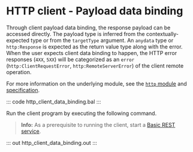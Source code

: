 # HTTP client - Payload data binding

Through client payload data binding, the response payload can be accessed directly. The payload type is inferred from the contextually-expected type or from the `targetType` argument. An `anydata` type or `http:Response` is expected as the return value type along with the error. When the user expects client data binding to happen, the HTTP error responses (`4XX`, `5XX`) will be categorized as an `error` (`http:ClientRequestError`, `http:RemoteServerError`) of the client remote operation.

For more information on the underlying module, see the [`http` module](https://lib.ballerina.io/ballerina/http/latest/) and [specification](https://ballerina.io/spec/http/#243-client-action-return-types).

::: code http_client_data_binding.bal :::

Run the client program by executing the following command.

>**Info:** As a prerequisite to running the client, start a [Basic REST service](learn/by-example/http-basic-rest-service/).

::: out http_client_data_binding.out :::
